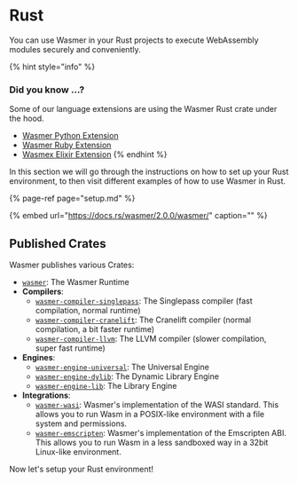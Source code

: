 # Rust

You can use Wasmer in your Rust projects to execute WebAssembly modules securely and conveniently.

{% hint style="info" %}
### Did you know ...?

Some of our language extensions are using the Wasmer Rust crate under the hood.

* [Wasmer Python Extension](https://github.com/wasmerio/wasmer-python)
* [Wasmer Ruby Extension](https://github.com/wasmerio/wasmer-ruby)
* [Wasmex Elixir Extension](https://github.com/tessi/wasmex)
{% endhint %}

In this section we will go through the instructions on how to set up your Rust environment, to then visit different examples of how to use Wasmer in Rust.

{% page-ref page="setup.md" %}

{% embed url="https://docs.rs/wasmer/2.0.0/wasmer/" caption="" %}

## Published Crates

Wasmer publishes various Crates:

* [`wasmer`](https://crates.io/crates/wasmer/): The Wasmer Runtime
* **Compilers**:
  * [`wasmer-compiler-singlepass`](https://crates.io/crates/wasmer-compiler-singlepass): The Singlepass compiler \(fast compilation, normal runtime\)
  * [`wasmer-compiler-cranelift`](https://crates.io/crates/wasmer-compiler-cranelift): The Cranelift compiler \(normal compilation, a bit faster runtime\)
  * [`wasmer-compiler-llvm`](https://crates.io/crates/wasmer-compiler-llvm): The LLVM compiler \(slower compilation, super fast runtime\)
* **Engines**:
  * [`wasmer-engine-universal`](https://crates.io/crates/wasmer-engine-universal): The Universal Engine
  * [`wasmer-engine-dylib`](https://crates.io/crates/wasmer-engine-native): The Dynamic Library Engine
  * [`wasmer-engine-lib`](https://crates.io/crates/wasmer-engine-native): The Library Engine
* **Integrations**:
  * [`wasmer-wasi`](https://crates.io/crates/wasmer-wasi): Wasmer's implementation of the WASI standard. This allows you to run Wasm in a POSIX-like environment with a file system and permissions.
  * [`wasmer-emscripten`](https://crates.io/crates/wasmer-emscripten): Wasmer's implementation of the Emscripten ABI. This allows you to run Wasm in a less sandboxed way in a 32bit Linux-like environment.

Now let's setup your Rust environment!

